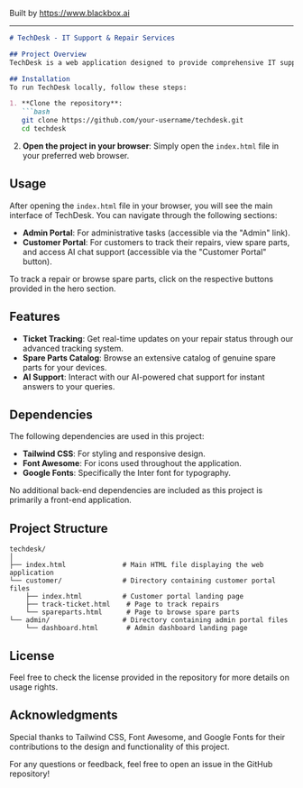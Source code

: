 
Built by https://www.blackbox.ai

---

```markdown
# TechDesk - IT Support & Repair Services

## Project Overview
TechDesk is a web application designed to provide comprehensive IT support and repair services. The application allows users to track the status of their repairs, browse spare parts, and receive instant assistance through an AI-powered chat support system. With a user-friendly interface and intuitive navigation, TechDesk aims to improve the overall customer experience in the tech support industry.

## Installation
To run TechDesk locally, follow these steps:

1. **Clone the repository**:
   ```bash
   git clone https://github.com/your-username/techdesk.git
   cd techdesk
   ```

2. **Open the project in your browser**:
   Simply open the `index.html` file in your preferred web browser.

## Usage
After opening the `index.html` file in your browser, you will see the main interface of TechDesk. You can navigate through the following sections:

- **Admin Portal**: For administrative tasks (accessible via the "Admin" link).
- **Customer Portal**: For customers to track their repairs, view spare parts, and access AI chat support (accessible via the "Customer Portal" button).
  
To track a repair or browse spare parts, click on the respective buttons provided in the hero section.

## Features
- **Ticket Tracking**: Get real-time updates on your repair status through our advanced tracking system.
- **Spare Parts Catalog**: Browse an extensive catalog of genuine spare parts for your devices.
- **AI Support**: Interact with our AI-powered chat support for instant answers to your queries.

## Dependencies
The following dependencies are used in this project:

- **Tailwind CSS**: For styling and responsive design.
- **Font Awesome**: For icons used throughout the application.
- **Google Fonts**: Specifically the Inter font for typography.

No additional back-end dependencies are included as this project is primarily a front-end application.

## Project Structure
```
techdesk/
│
├── index.html              # Main HTML file displaying the web application
└── customer/               # Directory containing customer portal files
    ├── index.html          # Customer portal landing page
    ├── track-ticket.html    # Page to track repairs
    └── spareparts.html      # Page to browse spare parts
└── admin/                  # Directory containing admin portal files
    └── dashboard.html       # Admin dashboard landing page
```

## License
Feel free to check the license provided in the repository for more details on usage rights.

## Acknowledgments
Special thanks to Tailwind CSS, Font Awesome, and Google Fonts for their contributions to the design and functionality of this project.

For any questions or feedback, feel free to open an issue in the GitHub repository!
```